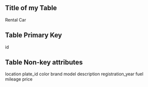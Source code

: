 ## Title of my Table
Rental Car

## Table Primary Key
id 

## Table Non-key attributes
location
plate_id
color
brand
model
description
registration_year
fuel
mileage
price 